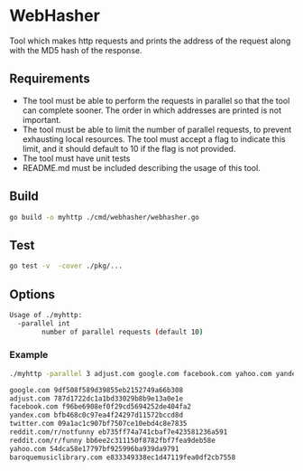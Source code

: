 # WebHasher

Tool which makes http requests and prints the address of the request along with the
MD5 hash of the response.

## Requirements

- The tool must be able to perform the requests in parallel so that the tool can complete sooner.
 The order in which addresses are printed is not important.
- The tool must be able to limit the number of parallel requests, to prevent exhausting local resources.
 The tool must accept a flag to indicate this limit, and it should default to 10 if the flag is not provided.
- The tool must have unit tests
- README.md must be included describing the usage of this tool.

## Build

```bash
go build -o myhttp ./cmd/webhasher/webhasher.go
```

## Test

```bash
go test -v  -cover ./pkg/...
```

## Options

```bash
Usage of ./myhttp:
  -parallel int
        number of parallel requests (default 10)
```

### Example

```bash
./myhttp -parallel 3 adjust.com google.com facebook.com yahoo.com yandex.com twitter.com reddit.com/r/funny reddit.com/r/notfunny baroquemusiclibrary.com 

google.com 9df508f589d39855eb2152749a66b308
adjust.com 787d1722dc1a1bd33029b8b9e13a0e1e
facebook.com f96be6908ef0f29cd5694252de404fa2
yandex.com bfb468c0c97ea4f24297d11572bccd8d
twitter.com 09a1ac1c907bf7507ce10ebd4c8e7835
reddit.com/r/notfunny eb735ff74a741cbaf7e423581236a591
reddit.com/r/funny bb6ee2c311150f8782fbf7fea9deb58e
yahoo.com 54dca58e17797bf925996ba939da9791
baroquemusiclibrary.com e833349338ec1d47119fea0df2cb7558
```
